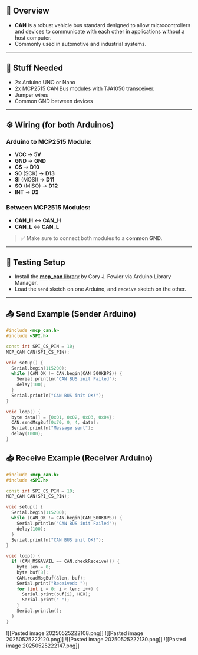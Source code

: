 ## 📘 Overview
- **CAN** is a robust vehicle bus standard designed to allow microcontrollers and devices to communicate with each other in applications without a host computer.
- Commonly used in automotive and industrial systems.

---

## 🧰 Stuff Needed
- 2x Arduino UNO or Nano
- 2x MCP2515 CAN Bus modules with TJA1050 transceiver.
- Jumper wires
- Common GND between devices

---

## ⚙️ Wiring (for both Arduinos)
### Arduino to MCP2515 Module:
- **VCC** → **5V**  
- **GND** → **GND**  
- **CS** → **D10**  
- **S0** (SCK) → **D13**  
- **SI** (MOSI) → **D11**  
- **SO** (MISO) → **D12**  
- **INT** → **D2**

### Between MCP2515 Modules:
- **CAN_H** ↔ **CAN_H**
- **CAN_L** ↔ **CAN_L**

> ✅ Make sure to connect both modules to a **common GND**.

---

## 🧪 Testing Setup
- Install the [**mcp_can** library](https://github.com/coryjfowler/MCP_CAN_lib) by Cory J. Fowler via Arduino Library Manager.
- Load the `send` sketch on one Arduino, and `receive` sketch on the other.

---

## 📤 Send Example (Sender Arduino)
```cpp
#include <mcp_can.h>
#include <SPI.h>

const int SPI_CS_PIN = 10;
MCP_CAN CAN(SPI_CS_PIN);

void setup() {
  Serial.begin(115200);
  while (CAN_OK != CAN.begin(CAN_500KBPS)) {
    Serial.println("CAN BUS init Failed");
    delay(100);
  }
  Serial.println("CAN BUS init OK!");
}

void loop() {
  byte data[] = {0x01, 0x02, 0x03, 0x04};
  CAN.sendMsgBuf(0x70, 0, 4, data);
  Serial.println("Message sent");
  delay(1000);
}
```

## 📥 Receive Example (Receiver Arduino)

```cpp
#include <mcp_can.h>
#include <SPI.h>

const int SPI_CS_PIN = 10;
MCP_CAN CAN(SPI_CS_PIN);

void setup() {
  Serial.begin(115200);
  while (CAN_OK != CAN.begin(CAN_500KBPS)) {
    Serial.println("CAN BUS init Failed");
    delay(100);
  }
  Serial.println("CAN BUS init OK!");
}

void loop() {
  if (CAN_MSGAVAIL == CAN.checkReceive()) {
    byte len = 0;
    byte buf[8];
    CAN.readMsgBuf(&len, buf);
    Serial.print("Received: ");
    for (int i = 0; i < len; i++) {
      Serial.print(buf[i], HEX);
      Serial.print(" ");
    }
    Serial.println();
  }
}

```



![[Pasted image 20250525222108.png]]
![[Pasted image 20250525222120.png]]
![[Pasted image 20250525222130.png]]
![[Pasted image 20250525222147.png]]